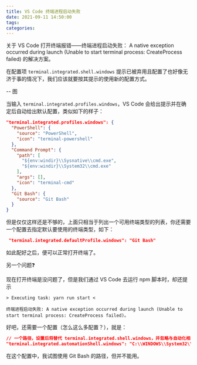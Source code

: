 ```yaml
---
title: VS Code 终端进程启动失败
date: 2021-09-11 14:50:00
tags:
categories:
---
```


关于 VS Code 打开终端报错——终端进程启动失败： A native exception occurred during launch (Unable to start terminal process: CreateProcess failed) 的解决方案。

<!--more-->

在配置项 `terminal.integrated.shell.windows` 提示已被弃用且配置了也好像无济于事的情况下，我们应该就要按其提示的使用新的配置方式。

-- 图

当输入 `terminal.integrated.profiles.windows`，VS Code 会给出提示并在确定后自动给出默认配置，类似如下的样子：

```json
"terminal.integrated.profiles.windows": {
  "PowerShell": {
    "source": "PowerShell",
    "icon": "terminal-powershell"
  },
  "Command Prompt": {
    "path": [
      "${env:windir}\\Sysnative\\cmd.exe",
      "${env:windir}\\System32\\cmd.exe"
    ],
    "args": [],
    "icon": "terminal-cmd"
  },
  "Git Bash": {
    "source": "Git Bash"
  }
}
```

但是仅仅这样还是不够的，上面只相当于列出一个可用终端类型的列表，你还需要一个配置去指定默认要使用的终端类型，如下：

```json
 "terminal.integrated.defaultProfile.windows": "Git Bash"
 ```

 如此配好之后，便可以正常打开终端了。

另一个问题❓

现在打开终端是没问题了，但是我们通过 VS Code 去运行 npm 脚本时，却还提示

```shell
> Executing task: yarn run start <

终端进程启动失败: A native exception occurred during launch (Unable to start terminal process: CreateProcess failed)。
```

好吧，还需要一个配置（怎么这么多配置？），就是：

```json
// 一个路径，设置后将替代 terminal.integrated.shell.windows，并忽略与自动化相关的终端使用情况(例如任务和调试)的 shellArgs 值。
"terminal.integrated.automationShell.windows": "C:\\WINDOWS\\System32\\cmd.exe"
```

在这个配置中，我试图使用 Git Bash 的路径，但并不能用。
